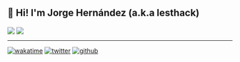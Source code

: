 ## 👋 Hi! I'm Jorge Hernández (a.k.a lesthack)

<span>
  <picture>
    <source
      srcset="https://github-readme-stats.vercel.app/api?username=lesthack&title_color=954DFA&bg_color=1F1F1F&text_color=F5F5F5&card_width=435&hide_border=true&hide=contribs"
      media="(prefers-color-scheme: dark)"
    />
    <source
      srcset="https://github-readme-stats.vercel.app/api?username=lesthack&title_color=954DFA&card_width=435&hide_border=true&hide=contribs"
      media="(prefers-color-scheme: light), (prefers-color-scheme: no-preference)"
    />
    <img align="center" src="https://github-readme-stats.vercel.app/api?username=lesthack&title_color=954DFA&card_width=435&hide_border=true&hide=contribs" />
  </picture>
</span>
<span>
  <picture>
    <source
      srcset="https://github-readme-stats.vercel.app/api/top-langs/?username=lesthack&exclude_repo=nodert-windows.media.playback&title_color=954DFA&bg_color=1F1F1F&text_color=F5F5F5&card_width=435&hide_border=true&layout=compact"
      media="(prefers-color-scheme: dark)"
    />
    <source
      srcset="https://github-readme-stats.vercel.app/api/top-langs/?username=lesthack&exclude_repo=nodert-windows.media.playback&title_color=954DFA&card_width=435&hide_border=true&layout=compact"
      media="(prefers-color-scheme: light), (prefers-color-scheme: no-preference)"
    />
    <img align="center" src="https://github-readme-stats.vercel.app/api/top-langs/?username=lesthack&exclude_repo=nodert-windows.media.playback&title_color=954DFA&card_width=435&hide_border=true&layout=compact" />
  </picture>
</span>

<hr/>

[![wakatime](https://wakatime.com/badge/user/e5f9e74e-d166-45a8-b367-3b98ef4b52a1.svg)](https://wakatime.com/@e5f9e74e-d166-45a8-b367-3b98ef4b52a1)
[![twitter](https://img.shields.io/twitter/follow/lesthack?label=followers&logo=twitter&color=%23007ec6&style=plastic)](https://twitter.com/lesthack)
[![github](https://img.shields.io/github/followers/lesthack?logo=github&style=plastic)](https://github.com/lesthack?tab=followers)

<!--
**lesthack/lesthack** is a ✨ _special_ ✨ repository because its `README.md` (this file) appears on your GitHub profile.

Here are some ideas to get you started:

- 🔭 I’m currently working on ...
- 🌱 I’m currently learning ...
- 👯 I’m looking to collaborate on ...
- 🤔 I’m looking for help with ...
- 💬 Ask me about ...
- 📫 How to reach me: ...
- 😄 Pronouns: ...
- ⚡ Fun fact: ...
-->

